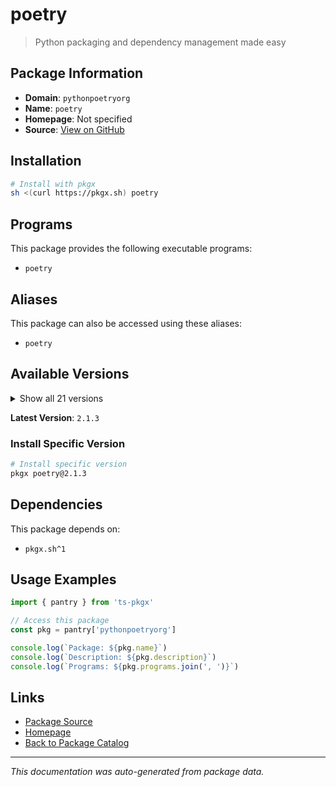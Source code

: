 # poetry

> Python packaging and dependency management made easy

## Package Information

- **Domain**: `pythonpoetryorg`
- **Name**: `poetry`
- **Homepage**: Not specified
- **Source**: [View on GitHub](https://github.com/pkgxdev/pantry/tree/main/projects/python-poetry.org/package.yml)

## Installation

```bash
# Install with pkgx
sh <(curl https://pkgx.sh) poetry
```

## Programs

This package provides the following executable programs:

- `poetry`

## Aliases

This package can also be accessed using these aliases:

- `poetry`

## Available Versions

<details>
<summary>Show all 21 versions</summary>

- `2.1.3`, `2.1.2`, `2.1.1`, `2.1.0`, `2.0.1`
- `2.0.0`, `1.8.5`, `1.8.4`, `1.8.3`, `1.8.2`
- `1.8.1`, `1.8.0`, `1.7.1`, `1.7.0`, `1.6.1`
- `1.6.0`, `1.5.1`, `1.5.0`, `1.4.2`, `1.4.0`
- `1.3.2`

</details>

**Latest Version**: `2.1.3`

### Install Specific Version

```bash
# Install specific version
pkgx poetry@2.1.3
```

## Dependencies

This package depends on:

- `pkgx.sh^1`

## Usage Examples

```typescript
import { pantry } from 'ts-pkgx'

// Access this package
const pkg = pantry['pythonpoetryorg']

console.log(`Package: ${pkg.name}`)
console.log(`Description: ${pkg.description}`)
console.log(`Programs: ${pkg.programs.join(', ')}`)
```

## Links

- [Package Source](https://github.com/pkgxdev/pantry/tree/main/projects/python-poetry.org/package.yml)
- [Homepage](#)
- [Back to Package Catalog](../package-catalog.md)

---

*This documentation was auto-generated from package data.*
